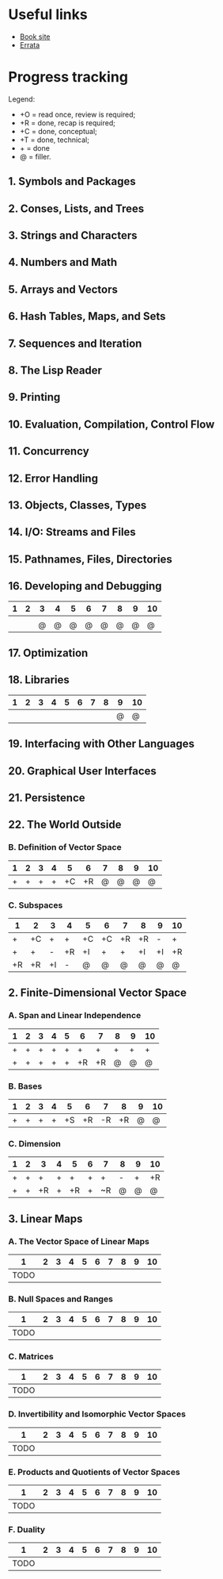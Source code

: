 # Useful links

* [Book site](http://weitz.de/cl-recipes/)
* [Errata](http://weitz.de/cl-recipes/errata.pdf)

# Progress tracking

Legend:
* +O = read once, review is required;
* +R = done, recap is required;
* +C = done, conceptual;
* +T = done, technical;
* \+ = done
* @ = filler.

## 1. Symbols and Packages

## 2. Conses, Lists, and Trees

## 3. Strings and Characters

## 4. Numbers and Math

## 5. Arrays and Vectors

## 6. Hash Tables, Maps, and Sets

## 7. Sequences and Iteration

## 8. The Lisp Reader

## 9. Printing

## 10. Evaluation, Compilation, Control Flow

## 11. Concurrency

## 12. Error Handling

## 13. Objects, Classes, Types

## 14. I/O: Streams and Files

## 15. Pathnames, Files, Directories

## 16. Developing and Debugging

| 1 | 2 | 3 | 4 | 5 | 6 | 7 | 8 | 9 | 10 
----|---|---|---|---|---|---|---|---|----
|  |  |  |  |  |  |  |  |  |  
|  |  | @ | @ | @ | @ | @ | @ | @ | @


## 17. Optimization

## 18. Libraries

| 1 | 2 | 3 | 4 | 5 | 6 | 7 | 8 | 9 | 10 
----|---|---|---|---|---|---|---|---|----
|  |  |  |  |  |  |  |  | @ | @



## 19. Interfacing with Other Languages

## 20. Graphical User Interfaces

## 21. Persistence

## 22. The World Outside



### B. Definition of Vector Space

| 1 | 2 | 3 | 4 | 5 | 6 | 7 | 8 | 9 | 10 
----|---|---|---|---|---|---|---|---|----
| + | + | + | + | +C | +R | @ | @ | @ | @

### C. Subspaces

| 1  | 2  | 3  | 4  | 5  | 6  | 7  | 8  | 9  | 10 
---- |--- |--- |--- |--- |--- |--- |--- |--- |----
| +  | +C | +  | +  | +C | +C | +R | +R | \- | +
| +  | +  | \- | +R | +I | +  | +  | +I | +I | +R
| +R | +R | +I | \- | @  | @  | @  | @  | @  | @

## 2. Finite-Dimensional Vector Space

### A. Span and Linear Independence

| 1  | 2  | 3  | 4  | 5  | 6  | 7  | 8  | 9  | 10 
---- |--- |--- |--- |--- |--- |--- |--- |--- |----
| +  | +  | +  | +  | +  | +  | +  | +  | +  | +
| +  | +  | +  | +  | +  | +R | +R | @  | @  | @

### B. Bases

| 1  | 2  | 3  | 4  | 5  | 6  | 7  | 8  | 9  | 10 
---- |--- |--- |--- |--- |--- |--- |--- |--- |----
| +  | +  | +  | +  | +S | +R |\-R | +R | @  | @

### C. Dimension

| 1  | 2  | 3  | 4  | 5  | 6  | 7  | 8  | 9  | 10 
---- |--- |--- |--- |--- |--- |--- |--- |--- |----
| +  | +  | +  | +  | +  | +  | +  |  - | +  | +R
| +  | +  | +R | +  | +R | +  |\~R | @  | @  | @

## 3. Linear Maps

### A. The Vector Space of Linear Maps
| 1  | 2  | 3  | 4  | 5  | 6  | 7  | 8  | 9  | 10 
---- |--- |--- |--- |--- |--- |--- |--- |--- |----
| TODO |

### B. Null Spaces and Ranges
| 1  | 2  | 3  | 4  | 5  | 6  | 7  | 8  | 9  | 10 
---- |--- |--- |--- |--- |--- |--- |--- |--- |----
| TODO |

### C. Matrices
| 1  | 2  | 3  | 4  | 5  | 6  | 7  | 8  | 9  | 10 
---- |--- |--- |--- |--- |--- |--- |--- |--- |----
| TODO |

### D. Invertibility and Isomorphic Vector Spaces
| 1  | 2  | 3  | 4  | 5  | 6  | 7  | 8  | 9  | 10 
---- |--- |--- |--- |--- |--- |--- |--- |--- |----
| TODO |

### E. Products and Quotients of Vector Spaces
| 1  | 2  | 3  | 4  | 5  | 6  | 7  | 8  | 9  | 10 
---- |--- |--- |--- |--- |--- |--- |--- |--- |----
| TODO |

### F. Duality
| 1  | 2  | 3  | 4  | 5  | 6  | 7  | 8  | 9  | 10 
---- |--- |--- |--- |--- |--- |--- |--- |--- |----
| TODO |

